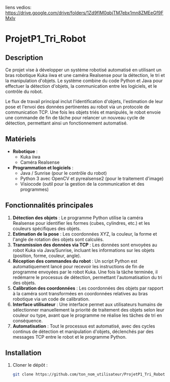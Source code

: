 liens vedios: https://drive.google.com/drive/folders/1Zd9fIM0qbjTM7ebx1mn8ZMEeGf9FMxlv

# ProjetP1_Tri_Robot

## Description
Ce projet vise à développer un système robotisé automatisé en utilisant un bras robotique Kuka iiwa et une caméra Realsense pour la détection, le tri et la manipulation d'objets. Le système combine du code Python et Java pour effectuer la détection d'objets, la communication entre les logiciels, et le contrôle du robot. 

Le flux de travail principal inclut l'identification d'objets, l'estimation de leur pose et l'envoi des données pertinentes au robot via un protocole de communication TCP. Une fois les objets triés et manipulés, le robot envoie une commande de fin de tâche pour relancer un nouveau cycle de détection, permettant ainsi un fonctionnement automatisé.

## Matériels
- **Robotique** :
  - Kuka iiwa
  - Caméra Realsense
- **Programmation et logiciels** :
  - Java / Sunrise (pour le contrôle du robot)
  - Python 3 avec OpenCV et pyrealsense2 (pour le traitement d'image)
  - Visiocode (outil pour la gestion de la communication et des programmes)

## Fonctionnalités principales
1. **Détection des objets** : Le programme Python utilise la caméra Realsense pour identifier les formes (cubes, cylindres, etc.) et les couleurs spécifiques des objets.
2. **Estimation de la pose** : Les coordonnées XYZ, la couleur, la forme et l'angle de rotation des objets sont calculés.
3. **Transmission des données via TCP** : Les données sont envoyées au robot Kuka via Java/Sunrise, incluant les informations sur les objets (position, forme, couleur, angle).
4. **Réception des commandes du robot** : Un script Python est automatiquement lancé pour recevoir les instructions de fin de programme envoyées par le robot Kuka. Une fois la tâche terminée, il redémarre le processus de détection, permettant l'automatisation du tri des objets.
5. **Calibration des coordonnées** : Les coordonnées des objets par rapport à la caméra sont transformées en coordonnées relatives au bras robotique via un code de calibration.
6. **Interface utilisateur** : Une interface permet aux utilisateurs humains de sélectionner manuellement la priorité de traitement des objets selon leur couleur ou type, avant que le programme ne réalise les tâches de tri en conséquence.
7. **Automatisation** : Tout le processus est automatisé, avec des cycles continus de détection et manipulation d'objets, déclenchés par des messages TCP entre le robot et le programme Python.

## Installation
1. Cloner le dépôt :
   ```bash
   git clone https://github.com/ton_nom_utilisateur/ProjetP1_Tri_Robot.git
